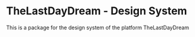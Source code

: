 # TheLastDayDream - Design System

This is a package for the design system of the platform TheLastDayDream

